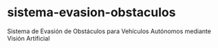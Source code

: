 # sistema-evasion-obstaculos
Sistema de Evasión de Obstáculos para Vehículos Autónomos mediante Visión Artificial
